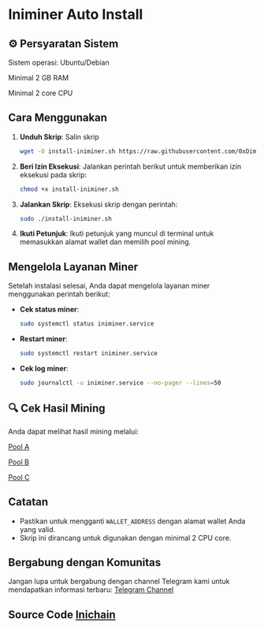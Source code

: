 # Iniminer Auto Install

## ⚙️ Persyaratan Sistem
Sistem operasi: Ubuntu/Debian

Minimal 2 GB RAM

Minimal 2 core CPU

## Cara Menggunakan

1. **Unduh Skrip**: Salin skrip 
   ```bash
   wget -O install-iniminer.sh https://raw.githubusercontent.com/0xDimzy/Inichain-Mining/main/install_iniminer.sh
   ```
2. **Beri Izin Eksekusi**: Jalankan perintah berikut untuk memberikan izin eksekusi pada skrip:
   ```bash
   chmod +x install-iniminer.sh
   ```
3. **Jalankan Skrip**: Eksekusi skrip dengan perintah:
   ```bash
   sudo ./install-iniminer.sh
   ```
4. **Ikuti Petunjuk**: Ikuti petunjuk yang muncul di terminal untuk memasukkan alamat wallet dan memilih pool mining.

## Mengelola Layanan Miner

Setelah instalasi selesai, Anda dapat mengelola layanan miner menggunakan perintah berikut:

- **Cek status miner**:
  ```bash
  sudo systemctl status iniminer.service
  ```
- **Restart miner**:
  ```bash
  sudo systemctl restart iniminer.service
  ```
- **Cek log miner**:
  ```bash
  sudo journalctl -u iniminer.service --no-pager --lines=50
  ```
## 🔍 Cek Hasil Mining

Anda dapat melihat hasil mining melalui:

[Pool A](https://a.yatespool.com/)

[Pool B](https://b.yatespool.com/)

[Pool C](https://c.yatespool.com/)

## Catatan

- Pastikan untuk mengganti `WALLET_ADDRESS` dengan alamat wallet Anda yang valid.
- Skrip ini dirancang untuk digunakan dengan minimal 2 CPU core.

## Bergabung dengan Komunitas

Jangan lupa untuk bergabung dengan channel Telegram kami untuk mendapatkan informasi terbaru:
[Telegram Channel](https://t.me/balstotairdrop)

## Source Code [Inichain](https://inichain.gitbook.io/initverseinichain/inichain/mining-mainnet)
